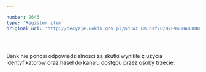 ```yaml
---

number: 2643
type: 'Register item'
original_uri: 'http://decyzje.uokik.gov.pl/nd_wz_um.nsf/0/D7F940BA808BA9E9C125792E0041C003?OpenDocument'


---
```


Bank nie ponosi odpowiedzialności za skutki wynikłe z użycia identyfikatorów oraz haseł do kanału dostępu przez osoby trzecie.
